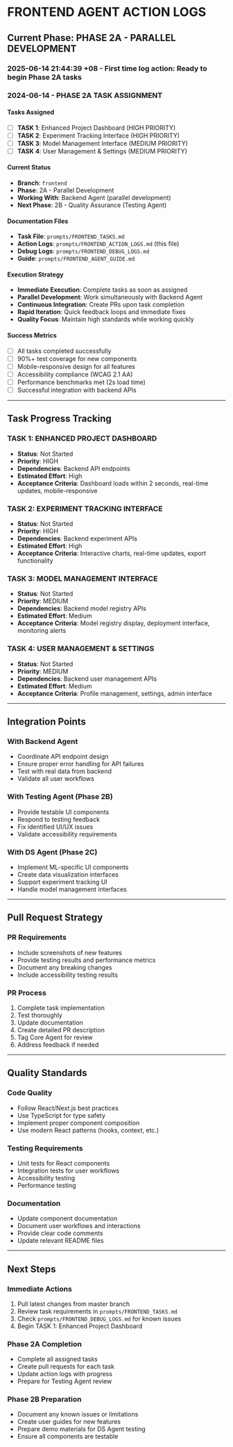 # FRONTEND AGENT ACTION LOGS

## Current Phase: PHASE 2A - PARALLEL DEVELOPMENT

### **2025-06-14 21:44:39 +08 - First time log action: Ready to begin Phase 2A tasks**

### **2024-06-14 - PHASE 2A TASK ASSIGNMENT**

#### Tasks Assigned

- [ ] **TASK 1**: Enhanced Project Dashboard (HIGH PRIORITY)
- [ ] **TASK 2**: Experiment Tracking Interface (HIGH PRIORITY)
- [ ] **TASK 3**: Model Management Interface (MEDIUM PRIORITY)
- [ ] **TASK 4**: User Management & Settings (MEDIUM PRIORITY)

#### Current Status

- **Branch**: `frontend`
- **Phase**: 2A - Parallel Development
- **Working With**: Backend Agent (parallel development)
- **Next Phase**: 2B - Quality Assurance (Testing Agent)

#### Documentation Files

- **Task File**: `prompts/FRONTEND_TASKS.md`
- **Action Logs**: `prompts/FRONTEND_ACTION_LOGS.md` (this file)
- **Debug Logs**: `prompts/FRONTEND_DEBUG_LOGS.md`
- **Guide**: `prompts/FRONTEND_AGENT_GUIDE.md`

#### Execution Strategy

- **Immediate Execution**: Complete tasks as soon as assigned
- **Parallel Development**: Work simultaneously with Backend Agent
- **Continuous Integration**: Create PRs upon task completion
- **Rapid Iteration**: Quick feedback loops and immediate fixes
- **Quality Focus**: Maintain high standards while working quickly

#### Success Metrics

- [ ] All tasks completed successfully
- [ ] 90%+ test coverage for new components
- [ ] Mobile-responsive design for all features
- [ ] Accessibility compliance (WCAG 2.1 AA)
- [ ] Performance benchmarks met (2s load time)
- [ ] Successful integration with backend APIs

---

## Task Progress Tracking

### **TASK 1: ENHANCED PROJECT DASHBOARD**

- **Status**: Not Started
- **Priority**: HIGH
- **Dependencies**: Backend API endpoints
- **Estimated Effort**: High
- **Acceptance Criteria**: Dashboard loads within 2 seconds, real-time updates, mobile-responsive

### **TASK 2: EXPERIMENT TRACKING INTERFACE**

- **Status**: Not Started
- **Priority**: HIGH
- **Dependencies**: Backend experiment APIs
- **Estimated Effort**: High
- **Acceptance Criteria**: Interactive charts, real-time updates, export functionality

### **TASK 3: MODEL MANAGEMENT INTERFACE**

- **Status**: Not Started
- **Priority**: MEDIUM
- **Dependencies**: Backend model registry APIs
- **Estimated Effort**: Medium
- **Acceptance Criteria**: Model registry display, deployment interface, monitoring alerts

### **TASK 4: USER MANAGEMENT & SETTINGS**

- **Status**: Not Started
- **Priority**: MEDIUM
- **Dependencies**: Backend user management APIs
- **Estimated Effort**: Medium
- **Acceptance Criteria**: Profile management, settings, admin interface

---

## Integration Points

### **With Backend Agent**

- Coordinate API endpoint design
- Ensure proper error handling for API failures
- Test with real data from backend
- Validate all user workflows

### **With Testing Agent (Phase 2B)**

- Provide testable UI components
- Respond to testing feedback
- Fix identified UI/UX issues
- Validate accessibility requirements

### **With DS Agent (Phase 2C)**

- Implement ML-specific UI components
- Create data visualization interfaces
- Support experiment tracking UI
- Handle model management interfaces

---

## Pull Request Strategy

### **PR Requirements**

- Include screenshots of new features
- Provide testing results and performance metrics
- Document any breaking changes
- Include accessibility testing results

### **PR Process**

1. Complete task implementation
2. Test thoroughly
3. Update documentation
4. Create detailed PR description
5. Tag Core Agent for review
6. Address feedback if needed

---

## Quality Standards

### **Code Quality**

- Follow React/Next.js best practices
- Use TypeScript for type safety
- Implement proper component composition
- Use modern React patterns (hooks, context, etc.)

### **Testing Requirements**

- Unit tests for React components
- Integration tests for user workflows
- Accessibility testing
- Performance testing

### **Documentation**

- Update component documentation
- Document user workflows and interactions
- Provide clear code comments
- Update relevant README files

---

## Next Steps

### **Immediate Actions**

1. Pull latest changes from master branch
2. Review task requirements in `prompts/FRONTEND_TASKS.md`
3. Check `prompts/FRONTEND_DEBUG_LOGS.md` for known issues
4. Begin TASK 1: Enhanced Project Dashboard

### **Phase 2A Completion**

- Complete all assigned tasks
- Create pull requests for each task
- Update action logs with progress
- Prepare for Testing Agent review

### **Phase 2B Preparation**

- Document any known issues or limitations
- Create user guides for new features
- Prepare demo materials for DS Agent testing
- Ensure all components are testable
